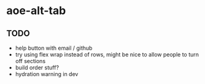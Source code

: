 # aoe-alt-tab

## TODO

- help button with email / github
- try using flex wrap instead of rows, might be nice to allow people to turn off sections
- build order stuff?
- hydration warning in dev
